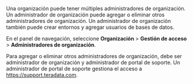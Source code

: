 Una organización puede tener múltiples administradores de organización. Un administrador de organización puede agregar o eliminar otros administradores de organización. Un administrador de organización también puede crear entornos y agregar usuarios de bases de datos.

En el panel de navegación, seleccione **Organización** \> **Gestión de acceso** \> **Administradores de organización**.

Para agregar o eliminar otros administradores de organización, debe ser administrador de organización y administrador de portal de soporte. Un administrador de portal de soporte gestiona el acceso a <https://support.teradata.com>.
